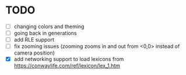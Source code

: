 # TODO

- [ ] changing colors and theming
- [ ] going back in generations
- [ ] add RLE support
- [ ] fix zooming issues (zooming zooms in and out from <0,0> instead of camera position)
- [x] add networking support to load lexicons from https://conwaylife.com/ref/lexicon/lex_1.htm